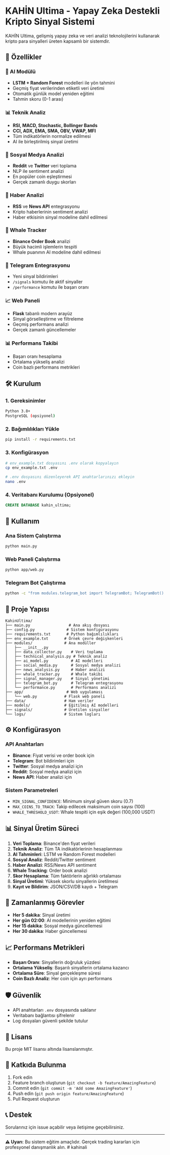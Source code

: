 # KAHİN Ultima - Yapay Zeka Destekli Kripto Sinyal Sistemi

KAHİN Ultima, gelişmiş yapay zeka ve veri analizi teknolojilerini kullanarak kripto para sinyalleri üreten kapsamlı bir sistemdir.

## 🚀 Özellikler

### 🤖 AI Modülü
- **LSTM + Random Forest** modelleri ile yön tahmini
- Geçmiş fiyat verilerinden etiketli veri üretimi
- Otomatik günlük model yeniden eğitimi
- Tahmin skoru (0-1 arası)

### 📊 Teknik Analiz
- **RSI, MACD, Stochastic, Bollinger Bands**
- **CCI, ADX, EMA, SMA, OBV, VWAP, MFI**
- Tüm indikatörlerin normalize edilmesi
- AI ile birleştirilmiş sinyal üretimi

### 📱 Sosyal Medya Analizi
- **Reddit** ve **Twitter** veri toplama
- NLP ile sentiment analizi
- En popüler coin eşleştirmesi
- Gerçek zamanlı duygu skorları

### 📰 Haber Analizi
- **RSS** ve **News API** entegrasyonu
- Kripto haberlerinin sentiment analizi
- Haber etkisinin sinyal modeline dahil edilmesi

### 🐋 Whale Tracker
- **Binance Order Book** analizi
- Büyük hacimli işlemlerin tespiti
- Whale puanının AI modeline dahil edilmesi

### 🔔 Telegram Entegrasyonu
- Yeni sinyal bildirimleri
- `/signals` komutu ile aktif sinyaller
- `/performance` komutu ile başarı oranı

### 📈 Web Paneli
- **Flask** tabanlı modern arayüz
- Sinyal görselleştirme ve filtreleme
- Geçmiş performans analizi
- Gerçek zamanlı güncellemeler

### 📊 Performans Takibi
- Başarı oranı hesaplama
- Ortalama yükseliş analizi
- Coin bazlı performans metrikleri

## 🛠️ Kurulum

### 1. Gereksinimler
```bash
Python 3.8+
PostgreSQL (opsiyonel)
```

### 2. Bağımlılıkları Yükle
```bash
pip install -r requirements.txt
```

### 3. Konfigürasyon
```bash
# env_example.txt dosyasını .env olarak kopyalayın
cp env_example.txt .env

# .env dosyasını düzenleyerek API anahtarlarınızı ekleyin
nano .env
```

### 4. Veritabanı Kurulumu (Opsiyonel)
```sql
CREATE DATABASE kahin_ultima;
```

## 🚀 Kullanım

### Ana Sistem Çalıştırma
```bash
python main.py
```

### Web Paneli Çalıştırma
```bash
python app/web.py
```

### Telegram Bot Çalıştırma
```bash
python -c "from modules.telegram_bot import TelegramBot; TelegramBot().run()"
```

## 📁 Proje Yapısı

```
KahinUltima/
├── main.py                 # Ana akış dosyası
├── config.py              # Sistem konfigürasyonu
├── requirements.txt       # Python bağımlılıkları
├── env_example.txt       # Örnek çevre değişkenleri
├── modules/              # Ana modüller
│   ├── __init__.py
│   ├── data_collector.py    # Veri toplama
│   ├── technical_analysis.py # Teknik analiz
│   ├── ai_model.py          # AI modelleri
│   ├── social_media.py      # Sosyal medya analizi
│   ├── news_analysis.py     # Haber analizi
│   ├── whale_tracker.py     # Whale takibi
│   ├── signal_manager.py    # Sinyal yönetimi
│   ├── telegram_bot.py      # Telegram entegrasyonu
│   └── performance.py       # Performans analizi
├── app/                   # Web uygulaması
│   └── web.py            # Flask web paneli
├── data/                 # Ham veriler
├── models/               # Eğitilmiş AI modelleri
├── signals/              # Üretilen sinyaller
└── logs/                 # Sistem logları
```

## ⚙️ Konfigürasyon

### API Anahtarları
- **Binance**: Fiyat verisi ve order book için
- **Telegram**: Bot bildirimleri için
- **Twitter**: Sosyal medya analizi için
- **Reddit**: Sosyal medya analizi için
- **News API**: Haber analizi için

### Sistem Parametreleri
- `MIN_SIGNAL_CONFIDENCE`: Minimum sinyal güven skoru (0.7)
- `MAX_COINS_TO_TRACK`: Takip edilecek maksimum coin sayısı (100)
- `WHALE_THRESHOLD_USDT`: Whale tespiti için eşik değeri (100,000 USDT)

## 📊 Sinyal Üretim Süreci

1. **Veri Toplama**: Binance'den fiyat verileri
2. **Teknik Analiz**: Tüm TA indikatörlerinin hesaplanması
3. **AI Tahminleri**: LSTM ve Random Forest modelleri
4. **Sosyal Analiz**: Reddit/Twitter sentiment
5. **Haber Analizi**: RSS/News API sentiment
6. **Whale Tracking**: Order book analizi
7. **Skor Hesaplama**: Tüm faktörlerin ağırlıklı ortalaması
8. **Sinyal Üretimi**: Yüksek skorlu sinyallerin üretilmesi
9. **Kayıt ve Bildirim**: JSON/CSV/DB kaydı + Telegram

## 🔧 Zamanlanmış Görevler

- **Her 5 dakika**: Sinyal üretimi
- **Her gün 02:00**: AI modellerinin yeniden eğitimi
- **Her 15 dakika**: Sosyal medya güncellemesi
- **Her 30 dakika**: Haber güncellemesi

## 📈 Performans Metrikleri

- **Başarı Oranı**: Sinyallerin doğruluk yüzdesi
- **Ortalama Yükseliş**: Başarılı sinyallerin ortalama kazancı
- **Ortalama Süre**: Sinyal gerçekleşme süresi
- **Coin Bazlı Analiz**: Her coin için ayrı performans

## 🛡️ Güvenlik

- API anahtarları `.env` dosyasında saklanır
- Veritabanı bağlantısı şifrelenir
- Log dosyaları güvenli şekilde tutulur

## 📝 Lisans

Bu proje MIT lisansı altında lisanslanmıştır.

## 🤝 Katkıda Bulunma

1. Fork edin
2. Feature branch oluşturun (`git checkout -b feature/AmazingFeature`)
3. Commit edin (`git commit -m 'Add some AmazingFeature'`)
4. Push edin (`git push origin feature/AmazingFeature`)
5. Pull Request oluşturun

## 📞 Destek

Sorularınız için issue açabilir veya iletişime geçebilirsiniz.

---

**⚠️ Uyarı**: Bu sistem eğitim amaçlıdır. Gerçek trading kararları için profesyonel danışmanlık alın. #   k a h i n a l i  
 